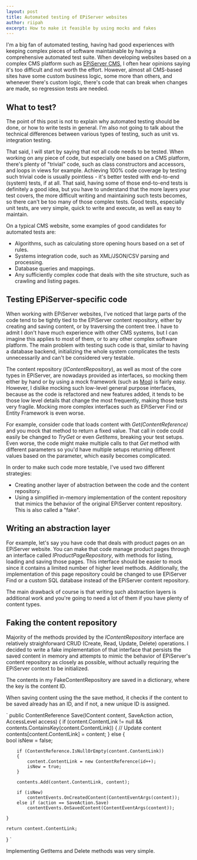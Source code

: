 ```yaml
---
layout: post
title: Automated testing of EPiServer websites
author: riipah
excerpt: How to make it feasible by using mocks and fakes
---
```


I'm a big fan of automated testing, having had good experiences with keeping complex pieces of software maintainable by having a comprehensive automated test suite. 
When developing websites based on a complex CMS platform such as [EPiServer CMS](http://www.episerver.com/), I often hear opinions saying it's too difficult and not worth the effort. 
However, almost all CMS-based sites have some custom business logic, some more than others, and whenever there's custom logic, there's code that can break when changes are made, 
so regression tests are needed.

## What to test?

The point of this post is not to explain why automated testing should be done, or how to write tests in general. 
I'm also not going to talk about the technical differences between various types of testing, such as unit vs. integration testing. 

That said, I will start by saying that not all code needs to be tested.
When working on any piece of code, but especially one based on a CMS platform, there's plenty of "trivial" code, such as class constructors and accessors, and loops in views for example.
Achieving 100% code coverage by testing such trivial code is usually pointless - it's better tested with end-to-end (system) tests, if at all. 
That said, having some of those end-to-end tests is definitely a good idea, but you have to understand that the more layers your test covers, 
the more difficult writing and maintaining such tests becomes, so there can't be too many of those complex tests. 
Good tests, especially unit tests, are very simple, quick to write and execute, as well as easy to maintain.

On a typical CMS website, some examples of good candidates for automated tests are:

* Algorithms, such as calculating store opening hours based on a set of rules.
* Systems integration code, such as XML/JSON/CSV parsing and processing.
* Database queries and mappings.
* Any sufficiently complex code that deals with the site structure, such as crawling and listing pages.

## Testing EPiServer-specific code

When working with EPiServer websites, I've noticed that large parts of the code tend to be tightly tied to the EPiServer content repository, 
either by creating and saving content, or by traversing the content tree. I have to admit I don't have much experience with other CMS systems, but I can imagine this applies to
most of them, or to any other complex software platform. 
The main problem with testing such code is that, similar to having a database backend, initializing the whole system complicates the tests unnecessarily and can't be considered very testable.

The content repository (*IContentRepository*), as well as most of the core types in EPiServer, are nowadays provided as interfaces, 
so mocking them either by hand or by using a mock framework (such as [Moq](https://github.com/Moq/moq4)) is fairly easy. 
However, I dislike mocking such low-level general purpose interfaces, because as the code is refactored and new features added, 
it tends to be those low level details that change the most frequently, making those tests very fragile. 
Mocking more complex interfaces such as EPiServer Find or Entity Framework is even worse.

For example, consider code that loads content with *Get<T>(ContentReference)* and you mock that method to return a fixed value. 
That call in code could easily be changed to *TryGet* or even *GetItems*, breaking your test setups. Even worse, the code might make multiple calls to that *Get* method
with different parameters so you'd have multiple setups returning different values based on the parameter, which easily becomes complicated.

In order to make such code more testable, I've used two different strategies:

* Creating another layer of abstraction between the code and the content repository.
* Using a simplified in-memory implementation of the content repository that mimics the behavior of the original EPiServer content repository. This is also called a "fake".

## Writing an abstraction layer

For example, let's say you have code that deals with product pages on an EPiServer website. 
You can make that code manage product pages through an interface called *IProductPageRepository*, with methods for listing, loading and saving those pages. 
This interface should be easier to mock since it contains a limited number of higher level methods. Additionally, the implementation of this page repository could be changed
to use EPiServer Find or a custom SQL database instead of the EPiServer content repository.

The main drawback of course is that writing such abstraction layers is additional work and you're going to need a lot of them if you have plenty of content types.

## Faking the content repository

Majority of the methods provided by the *IContentRepository* interface are relatively straighforward CRUD (Create, Read, Update, Delete) operations.
I decided to write a fake implementation of that interface that persists the saved content in memory and attempts to mimic the behavior of EPiServer's content repository as
closely as possible, without actually requiring the EPiServer context to be initialized.

The contents in my FakeContentRepository are saved in a dictionary, where the key is the content ID. 

When saving content using the the save method, it checks if the content to be saved already has an ID, and if not, a new unique ID is assigned.

`
public ContentReference Save(IContent content, SaveAction action, AccessLevel access)
{
    if (content.ContentLink != null && contents.ContainsKey(content.ContentLink)) {
        // Update content
        contents[content.ContentLink] = content;
    } else
    {            
        bool isNew = false;

        if (ContentReference.IsNullOrEmpty(content.ContentLink))
        {
            content.ContentLink = new ContentReference(id++);
            isNew = true;
        }

        contents.Add(content.ContentLink, content);

        if (isNew)
            contentEvents.OnCreatedContent(ContentEventArgs(content));
        else if (action == SaveAction.Save)
            contentEvents.OnSavedContent(ContentEventArgs(content));

    }

    return content.ContentLink;
}
`

Implementing GetItems and Delete methods was very simple.